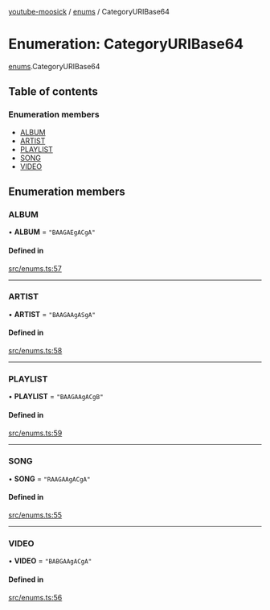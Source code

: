[youtube-moosick](../README.md) / [enums](../modules/enums.md) / CategoryURIBase64

# Enumeration: CategoryURIBase64

[enums](../modules/enums.md).CategoryURIBase64

## Table of contents

### Enumeration members

- [ALBUM](enums.CategoryURIBase64.md#album)
- [ARTIST](enums.CategoryURIBase64.md#artist)
- [PLAYLIST](enums.CategoryURIBase64.md#playlist)
- [SONG](enums.CategoryURIBase64.md#song)
- [VIDEO](enums.CategoryURIBase64.md#video)

## Enumeration members

### ALBUM

• **ALBUM** = `"BAAGAEgACgA"`

#### Defined in

[src/enums.ts:57](https://github.com/EvasiveXkiller/youtube-moosick/blob/a8c55cd/src/enums.ts#L57)

___

### ARTIST

• **ARTIST** = `"BAAGAAgASgA"`

#### Defined in

[src/enums.ts:58](https://github.com/EvasiveXkiller/youtube-moosick/blob/a8c55cd/src/enums.ts#L58)

___

### PLAYLIST

• **PLAYLIST** = `"BAAGAAgACgB"`

#### Defined in

[src/enums.ts:59](https://github.com/EvasiveXkiller/youtube-moosick/blob/a8c55cd/src/enums.ts#L59)

___

### SONG

• **SONG** = `"RAAGAAgACgA"`

#### Defined in

[src/enums.ts:55](https://github.com/EvasiveXkiller/youtube-moosick/blob/a8c55cd/src/enums.ts#L55)

___

### VIDEO

• **VIDEO** = `"BABGAAgACgA"`

#### Defined in

[src/enums.ts:56](https://github.com/EvasiveXkiller/youtube-moosick/blob/a8c55cd/src/enums.ts#L56)
